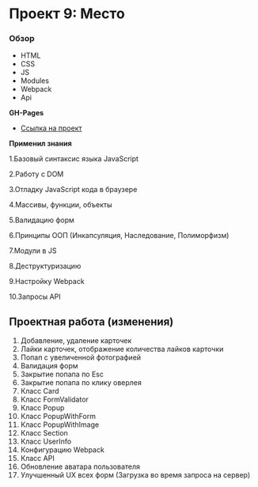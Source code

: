 # Проект 9: Место

### Обзор

- HTML
- CSS
- JS
- Modules
- Webpack
- Api

**GH-Pages**

- [Ссылка на проект](https://qwewerqwewer1.github.io/mesto/)

**Применил знания**

1.Базовый синтаксис языка JavaScript

2.Работу с DOM

3.Отладку JavaScript кода в браузере

4.Массивы, функции, объекты

5.Валидацию форм

6.Принципы ООП (Инкапсуляция, Наследование, Полиморфизм)

7.Модули в JS

8.Деструктуризацию

9.Настройку Webpack

10.Запросы API

## Проектная работа (изменения)

1. Добавление, удаление карточек
2. Лайки карточек, отображение количества лайков карточки
3. Попап с увеличенной фотографией
4. Валидация форм
5. Закрытие попапа по Esc
6. Закрытие попапа по клику оверлея
7. Класс Card
8. Класс FormValidator
9. Класс Popup
10. Класс PopupWithForm
11. Класс PopupWithImage
12. Класс Section
13. Класс UserInfo
14. Конфигурацию Webpack
15. Класс API
16. Обновление аватара пользователя
17. Улучшенный UX всех форм (Загрузка во время запроса на сервер)
